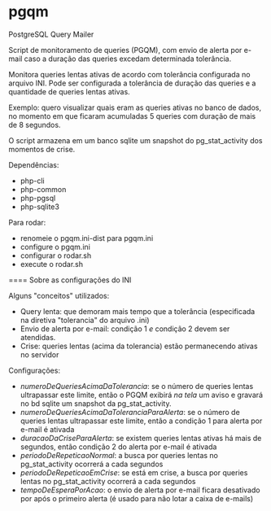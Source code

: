 pgqm
====

PostgreSQL Query Mailer


Script de monitoramento de queries (PGQM), com envio de alerta por e-mail caso a duração das queries excedam determinada tolerância.

Monitora queries lentas ativas de acordo com tolerância configurada no arquivo INI.
Pode ser configurada a tolerância de duração das queries e a quantidade de queries lentas ativas.

Exemplo: quero visualizar quais eram as queries ativas no banco de dados, no momento em que ficaram acumuladas 5 queries com duração de mais de 8 segundos.

O script armazena em um banco sqlite um snapshot do pg_stat_activity dos momentos de crise.

Dependências:
- php-cli
- php-common
- php-pgsql
- php-sqlite3

Para rodar:
- renomeie o pgqm.ini-dist para pgqm.ini
- configure o pgqm.ini
- configurar o rodar.sh
- execute o rodar.sh

====
Sobre as configurações do INI

Alguns "conceitos" utilizados:
- Query lenta: que demoram mais tempo que a tolerância (especificada na diretiva "tolerancia" do arquivo .ini)
- Envio de alerta por e-mail: condição 1 *e* condição 2 devem ser atendidas.
- Crise: queries lentas (acima da tolerancia) estão permanecendo ativas no servidor

Configurações:
- _numeroDeQueriesAcimaDaTolerancia_: se o número de queries lentas ultrapassar este limite, então o PGQM exibirá *na tela* um aviso e gravará no bd sqlite um snapshot da pg_stat_activity.
- _numeroDeQueriesAcimaDaToleranciaParaAlerta_: se o número de queries lentas ultrapassar este limite, então a condição 1 para alerta por e-mail é ativada
- _duracaoDaCriseParaAlerta_: se existem queries lentas ativas há mais de <duracaoDaCriseParaAlerta> segundos, então condição 2 do alerta por e-mail é ativada
- _periodoDeRepeticaoNormal_: a busca por queries lentas no pg_stat_activity ocorrerá a cada <periodoDeRepeticaoNormal> segundos
- _periodoDeRepeticaoEmCrise_: se está em crise, a busca por queries lentas no pg_stat_activity ocorrerá a cada <periodoDeRepeticaoEmCrise> segundos
- _tempoDeEsperaPorAcao_: o envio de alerta por e-mail ficara desativado por <tempoDeEsperaPorAcao> após o primeiro alerta (é usado para não lotar a caixa de e-mails)
